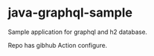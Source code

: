 # java-graphql-sample
Sample application for graphql and h2 database.

Repo has  gibhub Action configure.

